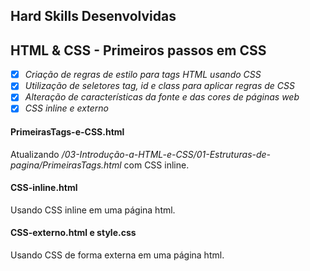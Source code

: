 ## Hard Skills Desenvolvidas

## HTML & CSS - Primeiros passos em CSS

- [X] _Criação de regras de estilo para tags HTML usando CSS_
- [X] _Utilização de seletores tag, id e class para aplicar regras de CSS_
- [X] _Alteração de características da fonte e das cores de páginas web_
- [X] _CSS inline e externo_

#### PrimeirasTags-e-CSS.html
Atualizando _/03-Introdução-a-HTML-e-CSS/01-Estruturas-de-pagina/PrimeirasTags.html_ com CSS inline.

#### CSS-inline.html
Usando CSS inline em uma página html.

#### CSS-externo.html e style.css
Usando CSS de forma externa em uma página html.
